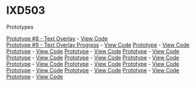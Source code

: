 # IXD503

Prototypes

<a target="_blank" href="https://8-toggle-text-prototype.glitch.me/">Prototype #8 - Text Overlay</a> - <a href="https://glitch.com/~8-toggle-text-prototype ">View Code</a><br>
<a target="_blank" href="https://9-camera-experiment.glitch.me/">Prototype #9 - Text Overlay Progress</a> - <a href="#">View Code</a>
<a target="_blank" href="#">Prototype</a> - <a href="#">View Code</a>
<a target="_blank" href="#">Prototype</a> - <a href="#">View Code</a>
<a target="_blank" href="#">Prototype</a> - <a href="#">View Code</a>
<a target="_blank" href="#">Prototype</a> - <a href="#">View Code</a>
<a target="_blank" href="#">Prototype</a> - <a href="#">View Code</a>
<a target="_blank" href="#">Prototype</a> - <a href="#">View Code</a>
<a target="_blank" href="#">Prototype</a> - <a href="#">View Code</a>
<a target="_blank" href="#">Prototype</a> - <a href="#">View Code</a>
<a target="_blank" href="#">Prototype</a> - <a href="#">View Code</a>
<a target="_blank" href="#">Prototype</a> - <a href="#">View Code</a>
<a target="_blank" href="#">Prototype</a> - <a href="#">View Code</a>
<a target="_blank" href="#">Prototype</a> - <a href="#">View Code</a>
<a target="_blank" href="#">Prototype</a> - <a href="#">View Code</a>
<a target="_blank" href="#">Prototype</a> - <a href="#">View Code</a>
